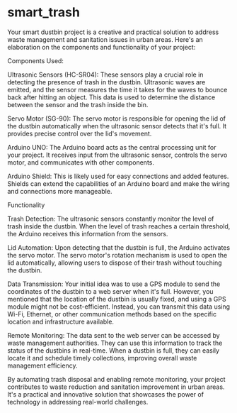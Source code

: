 # smart_trash
Your smart dustbin project is a creative and practical solution to address waste management and sanitation issues in urban areas. Here's an elaboration on the components and functionality of your project:

Components Used:

Ultrasonic Sensors (HC-SR04): These sensors play a crucial role in detecting the presence of trash in the dustbin. Ultrasonic waves are emitted, and the sensor measures the time it takes for the waves to bounce back after hitting an object. This data is used to determine the distance between the sensor and the trash inside the bin.

Servo Motor (SG-90): The servo motor is responsible for opening the lid of the dustbin automatically when the ultrasonic sensor detects that it's full. It provides precise control over the lid's movement.

Arduino UNO: The Arduino board acts as the central processing unit for your project. It receives input from the ultrasonic sensor, controls the servo motor, and communicates with other components.

Arduino Shield: This is likely used for easy connections and added features. Shields can extend the capabilities of an Arduino board and make the wiring and connections more manageable.

Functionality

Trash Detection: The ultrasonic sensors constantly monitor the level of trash inside the dustbin. When the level of trash reaches a certain threshold, the Arduino receives this information from the sensors.

Lid Automation: Upon detecting that the dustbin is full, the Arduino activates the servo motor. The servo motor's rotation mechanism is used to open the lid automatically, allowing users to dispose of their trash without touching the dustbin.

Data Transmission: Your initial idea was to use a GPS module to send the coordinates of the dustbin to a web server when it's full. However, you mentioned that the location of the dustbin is usually fixed, and using a GPS module might not be cost-efficient. Instead, you can transmit this data using Wi-Fi, Ethernet, or other communication methods based on the specific location and infrastructure available.

Remote Monitoring: The data sent to the web server can be accessed by waste management authorities. They can use this information to track the status of the dustbins in real-time. When a dustbin is full, they can easily locate it and schedule timely collections, improving overall waste management efficiency.

By automating trash disposal and enabling remote monitoring, your project contributes to waste reduction and sanitation improvement in urban areas. It's a practical and innovative solution that showcases the power of technology in addressing real-world challenges.

